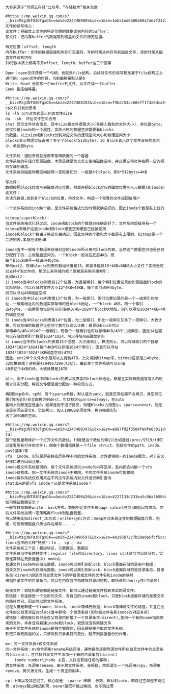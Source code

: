     大多来源于”奇犽云存储“公众号，“存储技术”相关文章
    
    #https://mp.weixin.qq.com/s?__biz=Mzg3NTU3OTgxOA==&mid=2247489085&idx=1&sn=1eb51ea0a00a00a7a62f232221bafaf8&chksm=cf3e06f8f8498fee063670f21bd0a756ef821e359709ed62720b48927ad18eeb0757399036a8&cur_album_id=1778430570125967361&scene=190#rd
    文件的读写核心：
    读文件：把磁盘上文件的特定位置的数据读到内存的buffer：
    写文件：把内存buffer的数据写到磁盘的文件的特定位置。

    特定位置：offset, length
    内存buffer：文件的数据直接和内存打交道的，写的时候从内存写到磁盘文件，读的时候从磁盘文件读到内存
    IO行数本质上都离不开offset、length、buffer这三个要素

    Open：open文件获得一个句柄，也就是file结构，后续对文件的读写都是基于file结构之上进行的，open文件的时候，当前偏移量默认是0
    Write、Read 分别写一个buffer到文件、从文件读一个buffer
    Seek 指定偏移量。

    #https://mp.weixin.qq.com/s?__biz=Mzg3NTU3OTgxOA==&mid=2247488282&idx=1&sn=79bdc53ac60e7f1f4a6dca8fbd4f92fd&chksm=cf3e03dff8498ac93a0bca919ad8e71eda99f05517fd8d0c44f6522a2e443c3133ede758c3ba&cur_album_id=1778430570125967361&scene=190#rd
    cp文件引发的思考：
    ls -lh 以可读方式显示列表文件size
    du  -sh  评估文件空间占用
    stat 显示文件状态信息，其中size是文件逻辑大小(多数人看到的文件大小)，单位是byte，仅仅只是inode的一个属性，实际占用的物理空间需要看blocks
    的数量，以上size和blocks分别对应文件的逻辑空间大小和物理空间大小
    blocks表示物理实际占用了多少个block(512byte)，IO Block表示这个文件占用的总大小，单位是byte

    文件系统：通俗来说就是用来存储数据的一个容器
    文件系统的存储介质是磁盘，本质是就是负责怎么使用磁盘空间，并且保证将文件按照一定的规则存储到磁盘。
    文件系统将磁盘物理空间按照一定粒度切分，一般是8个block，即8*512byte=4KB

    写文件：
    数据按照block粒度写到磁盘对应位置，然后再把block对应的磁盘位置写入元数据(即inode)
    读文件：
    先读元数据,找到各个block的位置，再读文件，构造一个完整的文件返回给用户

    一个文件系统的inode个数，是文件系统格式化的时候就确定好的，因此inode个数是有上线的

    bitmap(superblock)：
    当文件系统格式化好之后，inode和block的个数就已经确定好了，文件系统超级块有一个bitmap来维护这些inode和block哪些空闲哪些已经被使用
    inode和block个数由于格式化被确定，因此文件的个数和大小都是有上限的，bitmap是一个二进制表,本身应该是4B

    inode当中一般有个数组来存储对应的inode所占用的block列表，当然这个数据空间也是已经分配好了的，占用磁盘空间的，一个block一般对应底层4KB，而
    每个block编号一般占用4byte。
    举例ext2，存储blocks列表的数组长度是15，即最多能存15*4KB=60KB大小文件？实际是可以支持4TB文件的，那怎么来存储的呢？答案是采用间接索引：
    比如ext2：
    1）inode当中blocks列表前12个位置，为直接索引，每个索引位置记录的即是磁盘block的实际地址，可以存储的文件大小12*4KB=48KB，每个索引占用4byte，
    则可以寻址48B磁盘空间
    2）inode当中blocks列表第13个位置，为一级索引，索引位置记录的是一个一级索引的地址，一级索地址内的数据实际存储的是block地址，一个block 4KB，而一个索引
    占4byte，一级索引地址则可以存储4KB/4B=1024个block块地址，则可以寻址1024*4KB=4M的磁盘空间
    3）inode当中blocks列表第14个位置，为二级索引，即比一级索引又多了一层索引，大致计算，可以存储的磁盘寻址空间个数可以这么计算：最顶级block可以
    存储4KB/4B=1024个一级索引，而每个一级索引也可以存储4KB/4B个二级索引，因此14位置可以存储的索引个数是1024*1024，可以寻址4GB磁盘空间
    4）inode当中的blocks列表第15个位置，为三级索引，算法同上，可以存储索引的个数是1024*1024*1024(每个4KB可以存储1024个索引)，因此可以寻址
    1024*1024*1024*4KB磁盘空间(4TB)
    因此，ext2单个文件大小是可以支持到4TB，上文讲到bitmap来，bitmap应该是占4byte，32位换算成十进制是4294967296(42亿)，由此单个文件系统可以存储
    40多亿个4KB的块，大致换算是16TB

    以上，由于inode当中的blocks列表以及真实的block块地址，都是在实际有数据写写入的时候才真实分配。稀疏文件便是后分配的一种实现方式。

    再回到cp命令，cp时，有个sparse参数，默认值为auto，就是空洞位置不会拷贝，非空洞位置(包括全0)会全部拷贝到dest，可以制定sparse=always，在auto
    基础上判断是否是全0，如果是则不进行拷贝，物理blocks占用更小，sparse=never，则无论是空洞还是全0，全部拷贝，加入100GB空洞文件，拷贝完后实际
    占了100GB的空间。

    #https://mp.weixin.qq.com/s?__biz=Mzg3NTU3OTgxOA==&mid=2247489347&idx=1&sn=e897fd2f3584fe0fe0c011d4e6503274&chksm=cf3e0786f8498e903b463ac2ddaac2a0fb4cebac7c6cbf02ff02348fbc71dcd80d09a26c4257&cur_album_id=1778430570125967361&scene=190#rd
    fd：
    每个进程里面维护一个打开文件的数组，fd就是这个数组的索引(比如通过/proc/9319/fd可以查看所有打开的文件)，而每个数组值就是一个file struct，包括文件的path、inode、pos(偏移)等
    vfs  inode，实际是屏蔽掉底层各种不同的文件系统，对外提供统一的inode概念，对下定义好接口进行回调注册。
    inode是文件系统提供的，每个文件系统提供inode的内存空间，且内部会内嵌一个vfs inode结构体。同一文件系统内inode不相同，不同文件系统inode可能相同
    inode操作系统仅仅用来在不同文件系统内对文件进行索引查询
    stat出来的是vfs inode？还是文件系统inode？

    #https://mp.weixin.qq.com/s?__biz=Mzg3NTU3OTgxOA==&mid=2247490426&idx=1&sn=4227133d233ea5c86a3b58de64c4804f&chksm=cf3e0bbff84982a931325532b0dbde038d9404455a81bec8e8afed6b2543002e52bc22aa5bd2&cur_album_id=1778430570125967361&scene=190#rd
    如何保证数据安全？
    一般写数据都是write  back方式，数据到达文件系统page cahce(脏页)即返回写成功，然后文件系统按照一定策略再flush到磁盘截至。
    可以使用比如direct_IO方式；write+sync方式；mmap方式来真正写到物理磁盘介质，但是，可能物理磁盘介质也存在缓存......

    #https://mp.weixin.qq.com/s?__biz=Mzg3NTU3OTgxOA==&mid=2247490597&idx=1&sn=e0295b72c7b50e0a5fcf5cca5f967210&chksm=cf3e0ce0f84985f662a40625b2263c48cb419367d70c4614d5cc4dc95c9a57c06035f0e5380d&cur_album_id=1778430570125967361&scene=190#rd
    linux当中的三种"拷贝"：ln 、 cp 、 mv
    文件系统有三个区：超级块区、元数据区、数据区
    文件系统当中有两种文件：regular file和directory，linux stat命令可以区分的，实际是存储在元数据当中i_mode内
    普通文件inode内存储元数据，inode可以索引到block，block里面存储的是用户数据；
    目录文件inode内存储元数据，inode可以索引到block，block里面存储的是目录条目。目录条目(dirent)即是当前目录文件下的字目录或文件的文件名和inode的映射
    根据目录文件的目录条目，可以在内存当中构建除目录树结构，即所说的dentry项(目录项)

    链接文件：软链和硬链都是链接文件，都可以通过链接文件找到背后的源文件、
    软链接：软连接是一个全新的文件，有自己的inode和block，只是block里面存储的是源文件的路径而已，因此可以跨文件系统.
    过程大概是新建一个inode、block，inode存储元数据，block存储源文件的路径，并且在此文件的父目录对应的block当中新增一个目录条目(即软链文件名和inode的对应关系)
    硬链接：硬链接仅仅只是在父目录内新增了一个目录条目(dirent),使用一个新的name指向原来的文件，本身没有新建inode和block，就是说没有新建文件
    由于不同文件系统的inode是独立管理的，因此硬链接不能跨文件系统。
    软链只跟元数据相关，只涉及到目录条目的变化，起不到数据备份的作用。

    mv：同一文件系统+跨文件系统
    同一文件系统：mv命令调用rename系统调用，通常操作是删除源文件所在目录文件中的目录条目(dirent)，在目标目录文件中添加一个新的目录条目(dirent)
        inode number\inode 未变，文件没有做任何的移动；
    跨文件系统：先调用rename，由于跨文件系统，会报错，然后退化一下先调用copy，再调用remove，拷贝源文件，生成一个真正的副本。

    cp：上面以及描述过了，核心就是--sparse 稀疏  参数，默认时auto，即跳过空洞但不跳过零；always跳过稀疏和零，never是既不跳过稀疏，也不跳过零
    
    
    